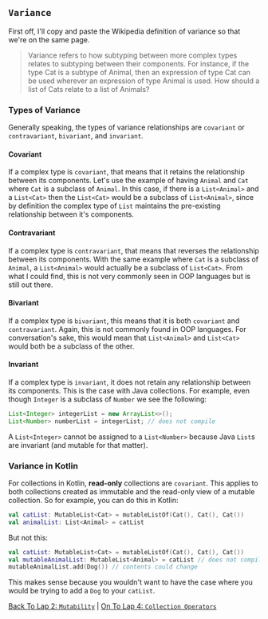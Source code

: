 ## `Variance`
First off, I'll copy and paste the Wikipedia definition of variance so that we're on the same page.
> Variance refers to how subtyping between more complex types relates to subtyping between their components. For instance, if the type Cat is a subtype of Animal, then an expression of type Cat can be used wherever an expression of type Animal is used. How should a list of Cats relate to a list of Animals?
### Types of Variance
Generally speaking, the types of variance relationships are `covariant` or `contravariant`, `bivariant`, and `invariant`.
#### Covariant
If a complex type is `covariant`, that means that it retains the relationship between its components. Let's use the example of having `Animal` and `Cat` where `Cat` is a subclass of `Animal`. In this case, if there is a `List<Animal>` and a `List<Cat>` then the `List<Cat>` would be a subclass of `List<Animal>`, since by definition the complex type of `List` maintains the pre-existing relationship between it's components.
#### Contravariant
If a complex type is `contravariant`, that means that reverses the relationship between its components. With the same example where `Cat` is a subclass of `Animal`, a `List<Animal>` would actually be a subclass of `List<Cat>`. From what I could find, this is not very commonly seen in OOP languages but is still out there.
#### Bivariant
If a complex type is `bivariant`, this means that it is both `covariant` and `contravariant`. Again, this is not commonly found in OOP languages. For conversation's sake, this would mean that `List<Animal>` and `List<Cat>` would both be a subclass of the other.
#### Invariant
If a complex type is `invariant`, it does not retain any relationship between its components. This is the case with Java collections. For example, even though `Integer` is a subclass of `Number` we see the following:
```java
List<Integer> integerList = new ArrayList<>();
List<Number> numberList = integerList; // does not compile
```
A `List<Integer>` cannot be assigned to a `List<Number>` because Java `List`s are invariant (and mutable for that matter).
### Variance in Kotlin
For collections in Kotlin, **read-only** collections are `covariant`. This applies to both collections created as immutable and the read-only view of a mutable collection. So for example, you can do this in Kotlin:
```kotlin
val catList: MutableList<Cat> = mutableListOf(Cat(), Cat(), Cat())
val animalList: List<Animal> = catList
```
But not this:
```kotlin
val catList: MutableList<Cat> = mutableListOf(Cat(), Cat(), Cat())
val mutableAnimalList: MutableList<Animal> = catList // does not compile
mutableAnimalList.add(Dog()) // contents could change
```
This makes sense because you wouldn't want to have the case where you would be trying to add a `Dog` to your `catList`.


[Back To Lap 2: `Mutability`](/mutability.md) | [On To Lap 4: `Collection Operators`](/operators.md)
